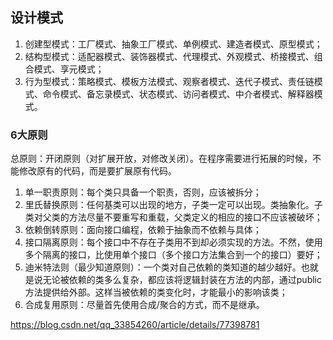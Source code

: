 ## 设计模式

1. 创建型模式：工厂模式、抽象工厂模式、单例模式、建造者模式、原型模式；
2. 结构型模式：适配器模式、装饰器模式、代理模式、外观模式、桥接模式、组合模式、享元模式；
3. 行为型模式：策略模式、模板方法模式、观察者模式、迭代子模式、责任链模式、命令模式、备忘录模式、状态模式、访问者模式、中介者模式、解释器模式。


### 6大原则
总原则：开闭原则（对扩展开放，对修改关闭）。在程序需要进行拓展的时候，不能修改原有的代码，而是要扩展原有代码。

1. 单一职责原则：每个类只具备一个职责，否则，应该被拆分；
2. 里氏替换原则：任何基类可以出现的地方，子类一定可以出现。类抽象化。子类对父类的方法尽量不要重写和重载，父类定义的相应的接口不应该被破坏；
3. 依赖倒转原则：面向接口编程，依赖于抽象而不依赖与具体；
4. 接口隔离原则：每个接口中不存在子类用不到却必须实现的方法。不然，使用多个隔离的接口，比使用单个接口（多个接口方法集合到一个的接口）要好；
5. 迪米特法则（最少知道原则）：一个类对自己依赖的类知道的越少越好。也就是说无论被依赖的类多么复杂，都应该将逻辑封装在方法的内部，通过public方法提供给外部。这样当被依赖的类变化时，才能最小的影响该类；
6. 合成复用原则：尽量首先使用合成/聚合的方式，而不是继承。


https://blog.csdn.net/qq_33854260/article/details/77398781
